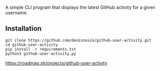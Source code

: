 A simple CLI program that displays the latest GitHub activity for a given username.
## Installation

```
git clone https://github.com/denisnosik/github-user-activity.git
cd github-user-activity
pip install -r requirements.txt
python3 github-user-activity.py
```

https://roadmap.sh/projects/github-user-activity
